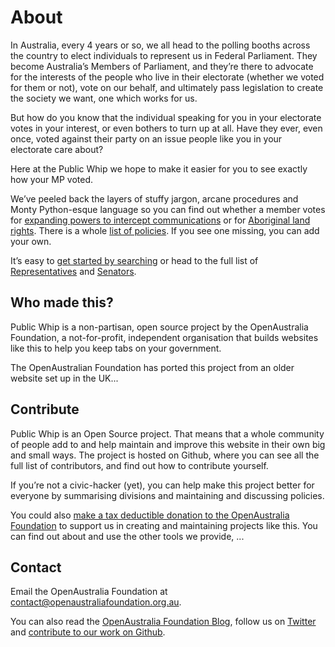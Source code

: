 # About

In Australia, every 4 years or so, we all head to the polling booths across the country to elect individuals to represent us in Federal Parliament. They become Australia’s Members of Parliament, and they’re there to advocate for the interests of the people who live in their electorate (whether we voted for them or not), vote on our behalf, and ultimately pass legislation to create the society we want, one which works for us.

But how do you know that the individual speaking for you in your electorate votes in your interest, or even bothers to turn up at all. Have they ever, even once, voted against their party on an issue people like you in your electorate care about?

Here at the Public Whip we hope to make it easier for you to see exactly how your MP voted. 

We’ve peeled back the layers of stuffy jargon, arcane procedures and Monty Python-esque language so you can find out whether a member votes for [expanding powers to intercept communications](/policies/44) or for [Aboriginal land rights](/policies/24). There is a whole [list of policies](/policies). If you see one missing, you can add your own.

It’s easy to [get started by searching](/search) or head to the full list of [Representatives](/members/representatives) and  [Senators](/members/senate).

## Who made this?

Public Whip is a non-partisan, open source project by the OpenAustralia Foundation, a not-for-profit, independent organisation that builds websites like this to help you keep tabs on your government.

The OpenAustralian Foundation has ported this project from an older website set up in the UK...

## Contribute

Public Whip is an Open Source project. That means that a whole community of people add to and help maintain and improve this website in their own big and small ways. The project is hosted on Github, where you can see all the full list of contributors, and find out how to contribute yourself.

If you’re not a civic-hacker (yet), you can help make this project better for everyone by summarising divisions and maintaining and discussing policies.

You could also [make a tax deductible donation to the OpenAustralia Foundation](https://www.openaustraliafoundation.org.au/donate/) to support us in creating and maintaining projects like this. You can find out about and use the other tools we provide, ...

## Contact

Email the OpenAustralia Foundation at [contact@openaustraliafoundation.org.au](mailto:contact@openaustraliafoundation.org.au).

You can also read the [OpenAustralia Foundation Blog](https://www.openaustraliafoundation.org.au/blog/), follow us on [Twitter](http://twitter.com/openaustralia) and [contribute to our work on Github](https://github.com/openaustralia).
